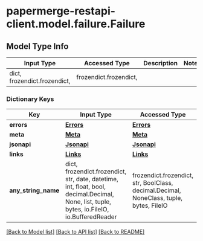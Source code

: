 # papermerge-restapi-client.model.failure.Failure

## Model Type Info
Input Type | Accessed Type | Description | Notes
------------ | ------------- | ------------- | -------------
dict, frozendict.frozendict,  | frozendict.frozendict,  |  | 

### Dictionary Keys
Key | Input Type | Accessed Type | Description | Notes
------------ | ------------- | ------------- | ------------- | -------------
**errors** | [**Errors**](Errors.md) | [**Errors**](Errors.md) |  | 
**meta** | [**Meta**](Meta.md) | [**Meta**](Meta.md) |  | [optional] 
**jsonapi** | [**Jsonapi**](Jsonapi.md) | [**Jsonapi**](Jsonapi.md) |  | [optional] 
**links** | [**Links**](Links.md) | [**Links**](Links.md) |  | [optional] 
**any_string_name** | dict, frozendict.frozendict, str, date, datetime, int, float, bool, decimal.Decimal, None, list, tuple, bytes, io.FileIO, io.BufferedReader | frozendict.frozendict, str, BoolClass, decimal.Decimal, NoneClass, tuple, bytes, FileIO | any string name can be used but the value must be the correct type | [optional]

[[Back to Model list]](../../README.md#documentation-for-models) [[Back to API list]](../../README.md#documentation-for-api-endpoints) [[Back to README]](../../README.md)

